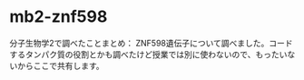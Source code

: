 # mb2-znf598
分子生物学2で調べたことまとめ：
ZNF598遺伝子について調べました。コードするタンパク質の役割とかも調べたけど授業では別に使わないので、もったいないからここで共有します。

